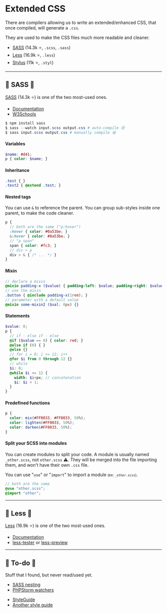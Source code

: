 # Extended CSS

<div class="row row-cols-md-2"><div>

There are compilers allowing us to write an extended/enhanced CSS, that once compiled, will generate a `.css`.

They are used to make the CSS files much more readable and cleaner.
</div><div class="align-self-center">

* [SASS](https://github.com/sass/sass) (14.3k ⭐, `.scss`, `.sass`)
* [Less](https://github.com/less/less.js) (16.9k ⭐, `.less`)
* [Stylus](https://github.com/stylus/stylus) (11k ⭐, `.styl`)
</div></div>

<hr class="sep-both">

## 🐲 SASS 🐲

<div class="row row-cols-md-2"><div>

[SASS](https://github.com/sass/sass) (14.3k ⭐) is one of the two most-used ones.

* [Documentation](https://sass-lang.com/documentation/)
* [W3Schools](https://www.w3schools.com/sass/default.php)

```powershell
$ npm install sass
$ sass --watch input.scss output.css # auto-compile 😍
$ sass input.scss output.css # manually compile 😪
```

#### Variables

<p></p>

```scss
$name: #d41;
p { color: $name; }
```

#### Inheritance

<p></p>

```scss
.test { }
.test2 { @extend .test; }
```

#### Nested tags

You can use `&` to reference the parent. You can group sub-styles inside one parent, to make the code cleaner.

```scss
p {
  // both are the same ("p:hover")
  :hover { color: #0a53be; }
  &:hover { color: #0a53be; }
  // "p span"
  span { color: #fc3; }
  // div > p
  div > & { /* ... */ }
}
```

#### Mixin

<p></p>

```scss
// declare a mixin
@mixin padding-x ($value) { padding-left: $value; padding-right: $value; }
// use the mixin
.button { @include padding-x(1rem); }
// parameter with a default value
@mixin some-mixin2 ($val: 0px) {}
```
</div><div>

#### Statements

<p></p>

```scss
$value: 0;
p {
  // if - else if - else
  @if ($value == 0) { color: red; }
  @else if (0) { }
  @else {}
  // for i = 0; i <= 12; i++
  @for $i from 0 through 12 {}
  // while
  $i: 0;
  @while $i <= 12 {
    width: $i+px; // concatenation
    $i: $i + 1;
  }
}
```

#### Predefined functions

<p></p>

```scss
p {
  color: mix(#FF0033, #FF0033, 50%);
  color: lighten(#FF0033, 50%);
  color: darken(#FF0033, 50%);
}
```

#### Split your SCSS into modules

You can create modules to split your code. A module is usually named `_other.scss`, not `other.scss` ⚠️. They will be merged into the file importing them, and won't have their own `.css` file.

You can use "`use`" or "`import`" to import a module <small>(ex: `_other.scss`)</small>.

```scss
// both are the same
@use "other.scss";
@import "other";
```
</div></div>

<hr class="sep-both">

## 🥂 Less 🥂

<div class="row row-cols-md-2"><div>

[Less](https://github.com/less/less.js) (16.9k ⭐) is one of the two most-used ones.

* [Documentation](https://lesscss.org/#overview)
* [less-tester](https://www.lesstester.com/) or [less-preview](http://lesscss.org/less-preview/)
</div><div>
</div></div>

<hr class="sep-both">

## 👻 To-do 👻

Stuff that I found, but never read/used yet.

<div class="row row-cols-md-2"><div>

* [SASS nesting](https://markdotto.com/2015/07/20/css-nesting/)
* [PHPStorm watchers](https://www.jetbrains.com/help/phpstorm/transpiling-sass-less-and-scss-to-css.html#ws_sass_less_scss_syntax_highlighting)
</div><div>

* [StyleGuide](https://www.toptal.com/css/sass-mixins-keep-your-stylesheets-dry)
* [Another style guide](https://www.toptal.com/front-end/sass-style-guide-a-sass-tutorial-on-how-to-write-better-css-code)
</div></div>